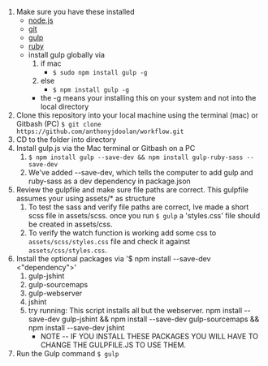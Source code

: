 1. Make sure you have these installed
	- [node.js](http://nodejs.org/)
	- [git](http://git-scm.com/)
	- [gulp](http://gulpjs.com/)
	- [ruby](http://gulpjs.com/)
	- install gulp globally via
		1. if mac
			- `$ sudo npm install gulp -g`
		2. else 
			- `$ npm install gulp -g`
		- the -g means your installing this on your system and not into the local directory
2. Clone this repository into your local machine using the terminal (mac) or Gitbash (PC) `$ git clone https://github.com/anthonyjdoolan/workflow.git`
3. CD to the folder into directory
4. Install gulp.js via the Mac terminal or Gitbash on a PC 
	1. `$ npm install gulp --save-dev && npm install gulp-ruby-sass --save-dev`
	2. We've added --save-dev, which tells the computer to add gulp and ruby-sass as a dev dependency in package.json
5. Review the gulpfile and make sure file paths are correct. This gulpfile assumes your using assets/* as structure
	1. To test the sass and verify file paths are correct, Ive made a short scss file in assets/scss. 
		once you run `$ gulp` a 'styles.css' file should be created in assets/css. 
	2. To verify the watch function is working add some css to `assets/scss/styles.css` file and check it against `assets/css/styles.css`.
6. Install the optional packages via '$ npm install --save-dev <"dependency">'
	1. gulp-jshint
	3. gulp-sourcemaps
	4. gulp-webserver
	5. jshint
	6. try running: This script installs all but the webserver. 
		npm install --save-dev gulp-jshint && npm install --save-dev gulp-sourcemaps && npm install --save-dev jshint
		- NOTE -- IF YOU INSTALL THESE PACKAGES YOU WILL HAVE TO CHANGE THE GULPFILE.JS TO USE THEM.
7. Run the Gulp command  `$ gulp`